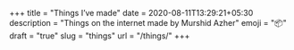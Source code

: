 +++
title = "Things I’ve made"
date = 2020-08-11T13:29:21+05:30
description = "Things on the internet made by Murshid Azher"
emoji = "📦"
draft = "true"
slug = "things"
url = "/things/"
+++
